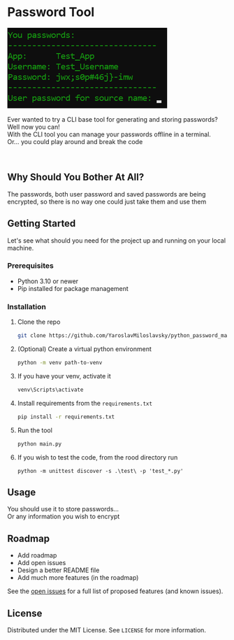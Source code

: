 # Password Tool

![Product Name Screen Shot][screenshot]

Ever wanted to try a CLI base tool for generating and storing passwords?
<br>
Well now you can!
<br>
With the CLI tool you can manage your passwords offline in a terminal.
<br>
Or... you could play around and break the code

<br>

## Why Should You Bother At All?
The passwords, both user password and saved passwords are being encrypted, so there is no way one could just take them and use them


## Getting Started

Let's see what should you need for the project up and running on your local machine.

### Prerequisites

* Python 3.10 or newer
* Pip installed for package management

### Installation

1. Clone the repo
   ```sh
   git clone https://github.com/YaroslavMiloslavsky/python_password_management.git
   ```
2. (Optional) Create a virtual python environment
   ```sh
   python -m venv path-to-venv
   ```
3. If you have your venv, activate it
   ```sh
   venv\Scripts\activate
   ```
4. Install requirements from the `requirements.txt`
   ```sh
   pip install -r requirements.txt
   ```
5. Run the tool
   ```sh
   python main.py
   ```
6. If you wish to test the code, from the rood directory run
   ```commandline
   python -m unittest discover -s .\test\ -p 'test_*.py'
   ```


## Usage

You should use it to store passwords...
<br>
Or any information you wish to encrypt


## Roadmap

- Add roadmap
- Add open issues 
- Design a better README file
- Add much more features (in the roadmap)

See the [open issues](https://github.com/YaroslavMiloslavsky/python_password_management/issues) for a full list of proposed features (and known issues).

<!-- LICENSE -->
## License

Distributed under the MIT License. See `LICENSE` for more information.

[screenshot]: images/screenshot.png
